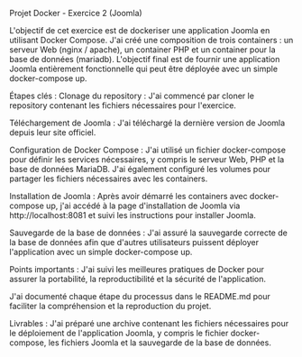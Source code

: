 Projet Docker - Exercice 2 (Joomla)


L'objectif de cet exercice est de dockeriser une application Joomla en utilisant Docker Compose. J'ai créé une composition de trois containers : un serveur Web (nginx / apache), un container PHP et un container pour la base de données (mariadb). L'objectif final est de fournir une application Joomla entièrement fonctionnelle qui peut être déployée avec un simple docker-compose up.

Étapes clés :
Clonage du repository : J'ai commencé par cloner le repository contenant les fichiers nécessaires pour l'exercice.

Téléchargement de Joomla : J'ai téléchargé la dernière version de Joomla depuis leur site officiel.

Configuration de Docker Compose : J'ai utilisé un fichier docker-compose pour définir les services nécessaires, y compris le serveur Web, PHP et la base de données MariaDB. J'ai également configuré les volumes pour partager les fichiers nécessaires avec les containers.

Installation de Joomla : Après avoir démarré les containers avec docker-compose up, j'ai accédé à la page d'installation de Joomla via http://localhost:8081 et suivi les instructions pour installer Joomla.

Sauvegarde de la base de données : J'ai assuré la sauvegarde correcte de la base de données afin que d'autres utilisateurs puissent déployer l'application avec un simple docker-compose up.

Points importants :
J'ai suivi les meilleures pratiques de Docker pour assurer la portabilité, la reproductibilité et la sécurité de l'application.

J'ai documenté chaque étape du processus dans le README.md pour faciliter la compréhension et la reproduction du projet.

Livrables :
J'ai préparé une archive contenant les fichiers nécessaires pour le déploiement de l'application Joomla, y compris le fichier docker-compose, les fichiers Joomla et la sauvegarde de la base de données.
